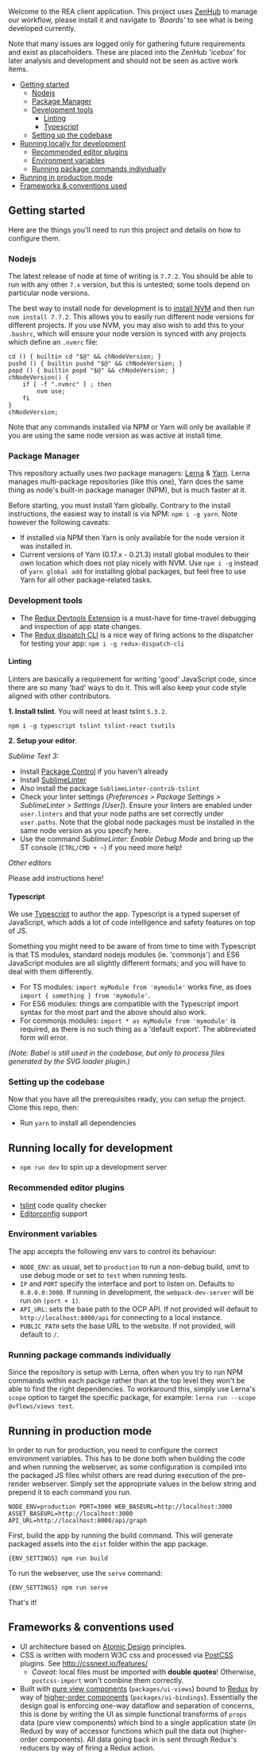 Welcome to the REA client application. This project uses [ZenHub](https://www.zenhub.com/) to manage our workflow, please install it and navigate to *'Boards'* to see what is being developed currently.

Note that many issues are logged only for gathering future requirements and exist as placeholders. These are placed into the ZenHub *'icebox'* for later analysis and development and should not be seen as active work items.

<!-- MarkdownTOC -->

- [Getting started](#getting-started)
    - [Nodejs](#nodejs)
    - [Package Manager](#package-manager)
    - [Development tools](#development-tools)
        - [Linting](#linting)
        - [Typescript](#typescript)
    - [Setting up the codebase](#setting-up-the-codebase)
- [Running locally for development](#running-locally-for-development)
    - [Recommended editor plugins](#recommended-editor-plugins)
    - [Environment variables](#environment-variables)
    - [Running package commands individually](#running-package-commands-individually)
- [Running in production mode](#running-in-production-mode)
- [Frameworks & conventions used](#frameworks--conventions-used)

<!-- /MarkdownTOC -->


## Getting started

Here are the things you'll need to run this project and details on how to configure them.

### Nodejs

The latest release of node at time of writing is `7.7.2`. You should be able to run with any other `7.x` version, but this is untested; some tools depend on particular node versions.

The best way to install node for development is to [install NVM](https://github.com/creationix/nvm) and then run `nvm install 7.7.2`. This allows you to easily run different node versions for different projects. If you use NVM, you may also wish to add this to your `.bashrc`, which will ensure your node version is synced with any projects which define an `.nvmrc` file:

```
cd () { builtin cd "$@" && chNodeVersion; }
pushd () { builtin pushd "$@" && chNodeVersion; }
popd () { builtin popd "$@" && chNodeVersion; }
chNodeVersion() {
    if [ -f ".nvmrc" ] ; then
        nvm use;
    fi
}
chNodeVersion;
```

Note that any commands installed via NPM or Yarn will only be available if you are using the same node version as was active at install time.

### Package Manager

This repository actually uses _two_ package managers: [Lerna](https://lernajs.io/) & [Yarn](https://yarnpkg.com/). Lerna manages multi-package repositories (like this one), Yarn does the same thing as node's built-in package manager (NPM), but is much faster at it.

Before starting, you must install Yarn globally. Contrary to the install instructions, the easiest way to install is via NPM: `npm i -g yarn`. Note however the following caveats:

- If installed via NPM then Yarn is only available for the node version it was installed in.
- Current versions of Yarn (0.17.x - 0.21.3) install global modules to their own location which does not play nicely with NVM. Use `npm i -g` instead of `yarn global add` for installing global packages, but feel free to use Yarn for all other package-related tasks.

### Development tools

- The [Redux Devtools Extension](http://extension.remotedev.io/) is a must-have for time-travel debugging and inspection of app state changes.
- The [Redux dispatch CLI](https://github.com/jhen0409/redux-dispatch-cli) is a nice way of firing actions to the dispatcher for testing your app: `npm i -g redux-dispatch-cli`

#### Linting

Linters are basically a requirement for writing 'good' JavaScript code, since there are so many 'bad' ways to do it. This will also keep your code style aligned with other contributors.

**1. Install tslint**. You will need at least tslint `5.3.2`.
    
    npm i -g typescript tslint tslint-react tsutils

**2. Setup your editor**.

*Sublime Text 3:*

- Install [Package Control](https://packagecontrol.io/) if you haven't already
- Install [SublimeLinter](http://www.sublimelinter.com/)
- Also install the package `SublimeLinter-contrib-tslint`
- Check your linter settings (*Preferences > Package Settings > SublimeLinter > Settings [User]*). Ensure your linters are enabled under `user.linters` and that your node paths are set correctly under `user.paths`. Note that the global node packages must be installed in the same node version as you specify here.
- Use the command *SublimeLinter: Enable Debug Mode* and bring up the ST console (`CTRL/CMD + ~`) if you need more help!

*Other editors*

Please add instructions here!

#### Typescript

We use [Typescript](https://typescriptlang.org) to author the app. Typescript is a typed superset of JavaScript, which adds a lot of code intelligence and safety features on top of JS.

Something you might need to be aware of from time to time with Typescript is that TS modules, standard nodejs modules (ie. 'commonjs') and ES6 JavaScript modules are all slightly different formats; and you will have to deal with them differently.

- For TS modules: `import myModule from 'mymodule'` works fine, as does `import { something } from 'mymodule'`.
- For ES6 modules: things are compatible with the Typescript import syntax for the most part and the above should also work.
- For commonjs modules: `import * as myModule from 'mymodule'` is required, as there is no such thing as a 'default export'. The abbreviated form will error.

*(Note: Babel is still used in the codebase, but only to process files generated by the SVG loader plugin.)*

### Setting up the codebase

Now that you have all the prerequisites ready, you can setup the project. Clone this repo, then:

- Run `yarn` to install all dependencies



## Running locally for development

- `npm run dev` to spin up a development server

### Recommended editor plugins

- [tslint](https://palantir.github.io/tslint/) code quality checker
- [Editorconfig](http://editorconfig.org/) support

### Environment variables

The app accepts the following env vars to control its behaviour:

- `NODE_ENV`: as usual, set to `production` to run a non-debug build, omit to use debug mode or set to `test` when running tests.
- `IP` and `PORT` specify the interface and port to listen on. Defaults to `0.0.0.0:3000`. If running in development, the `webpack-dev-server` will be run on `(port + 1)`.
- `API_URL`: sets the base path to the OCP API. If not provided will default to `http://localhost:8000/api` for connecting to a local instance.
- `PUBLIC_PATH` sets the base URL to the website. If not provided, will default to `/`.

### Running package commands individually

Since the repository is setup with Lerna, often when you try to run NPM commands within each packge rather than at the top level they won't be able to find the right dependencies. To workaround this, simply use Lerna's `scope` option to target the specific package, for example: `lerna run --scope @vflows/views test`.


## Running in production mode

In order to run for production, you need to configure the correct environment variables. This has to be done both when building the code and when running the webserver, as some configuration is compiled into the packaged JS files whilst others are read during execution of the pre-render webserver. Simply set the appropriate values in the below string and prepend it to each command you run.

    NODE_ENV=production PORT=3000 WEB_BASEURL=http://localhost:3000 ASSET_BASEURL=http://localhost:3000 API_URL=http://localhost:8000/api/graph

First, build the app by running the build command. This will generate packaged assets into the `dist` folder within the app package.

    {ENV_SETTINGS} npm run build

To run the webserver, use the `serve` command:

    {ENV_SETTINGS} npm run serve

That's it!



## Frameworks & conventions used

- UI architecture based on [Atomic Design](http://bradfrost.com/blog/post/atomic-web-design/) principles.
- CSS is written with modern W3C css and processed via [PostCSS](https://www.npmjs.com/package/postcss) plugins. See http://cssnext.io/features/
    - *Caveat:* local files must be imported with **double quotes**! Otherwise, `postcss-import` won't combine them correctly.
- Built with [pure view components](https://medium.com/@joshblack/stateless-components-in-react-0-14-f9798f8b992d) (`packages/ui-views`) bound to [Redux](http://redux.js.org/) by way of [higher-order components](https://facebook.github.io/react/docs/higher-order-components.html) (`packages/ui-bindings`). Essentially the design goal is enforcing one-way dataflow and separation of concerns, this is done by writing the UI as simple functional transforms of `props` data (pure view components) which bind to a single application state (in Redux) by way of accessor functions which pull the data out (higher-order components). All data going back in is sent through Redux's reducers by way of firing a Redux action.
